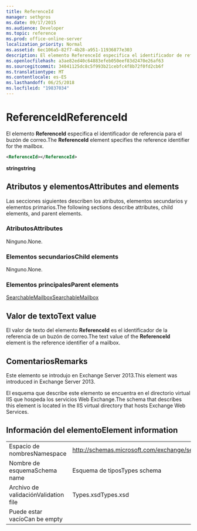 ```yaml
---
title: ReferenceId
manager: sethgros
ms.date: 09/17/2015
ms.audience: Developer
ms.topic: reference
ms.prod: office-online-server
localization_priority: Normal
ms.assetid: 6ec106a5-82f7-4b28-a951-11936877e303
description: El elemento ReferenceId especifica el identificador de referencia para el buzón de correo.
ms.openlocfilehash: a3ae82ed40c64883efeb050eef83d2470e26af63
ms.sourcegitcommit: 34041125dc8c5f993b21cebfc4f8b72f0fd2cb6f
ms.translationtype: MT
ms.contentlocale: es-ES
ms.lasthandoff: 06/25/2018
ms.locfileid: "19837034"
---
```

# <a name="referenceid"></a><span data-ttu-id="387a8-103">ReferenceId</span><span class="sxs-lookup"><span data-stu-id="387a8-103">ReferenceId</span></span>

<span data-ttu-id="387a8-104">El elemento **ReferenceId** especifica el identificador de referencia para el buzón de correo.</span><span class="sxs-lookup"><span data-stu-id="387a8-104">The **ReferenceId** element specifies the reference identifier for the mailbox.</span></span> 
  
```XML
<ReferenceId></ReferenceId>
```

 <span data-ttu-id="387a8-105">**string**</span><span class="sxs-lookup"><span data-stu-id="387a8-105">**string**</span></span>
## <a name="attributes-and-elements"></a><span data-ttu-id="387a8-106">Atributos y elementos</span><span class="sxs-lookup"><span data-stu-id="387a8-106">Attributes and elements</span></span>

<span data-ttu-id="387a8-107">Las secciones siguientes describen los atributos, elementos secundarios y elementos primarios.</span><span class="sxs-lookup"><span data-stu-id="387a8-107">The following sections describe attributes, child elements, and parent elements.</span></span>
  
### <a name="attributes"></a><span data-ttu-id="387a8-108">Atributos</span><span class="sxs-lookup"><span data-stu-id="387a8-108">Attributes</span></span>

<span data-ttu-id="387a8-109">Ninguno.</span><span class="sxs-lookup"><span data-stu-id="387a8-109">None.</span></span>
  
### <a name="child-elements"></a><span data-ttu-id="387a8-110">Elementos secundarios</span><span class="sxs-lookup"><span data-stu-id="387a8-110">Child elements</span></span>

<span data-ttu-id="387a8-111">Ninguno.</span><span class="sxs-lookup"><span data-stu-id="387a8-111">None.</span></span>
  
### <a name="parent-elements"></a><span data-ttu-id="387a8-112">Elementos principales</span><span class="sxs-lookup"><span data-stu-id="387a8-112">Parent elements</span></span>

[<span data-ttu-id="387a8-113">SearchableMailbox</span><span class="sxs-lookup"><span data-stu-id="387a8-113">SearchableMailbox</span></span>](searchablemailbox.md)
  
## <a name="text-value"></a><span data-ttu-id="387a8-114">Valor de texto</span><span class="sxs-lookup"><span data-stu-id="387a8-114">Text value</span></span>

<span data-ttu-id="387a8-115">El valor de texto del elemento **ReferenceId** es el identificador de la referencia de un buzón de correo.</span><span class="sxs-lookup"><span data-stu-id="387a8-115">The text value of the **ReferenceId** element is the reference identifier of a mailbox.</span></span> 
  
## <a name="remarks"></a><span data-ttu-id="387a8-116">Comentarios</span><span class="sxs-lookup"><span data-stu-id="387a8-116">Remarks</span></span>

<span data-ttu-id="387a8-117">Este elemento se introdujo en Exchange Server 2013.</span><span class="sxs-lookup"><span data-stu-id="387a8-117">This element was introduced in Exchange Server 2013.</span></span>
  
<span data-ttu-id="387a8-118">El esquema que describe este elemento se encuentra en el directorio virtual IIS que hospeda los servicios Web Exchange.</span><span class="sxs-lookup"><span data-stu-id="387a8-118">The schema that describes this element is located in the IIS virtual directory that hosts Exchange Web Services.</span></span>
  
## <a name="element-information"></a><span data-ttu-id="387a8-119">Información del elemento</span><span class="sxs-lookup"><span data-stu-id="387a8-119">Element information</span></span>

|||
|:-----|:-----|
|<span data-ttu-id="387a8-120">Espacio de nombres</span><span class="sxs-lookup"><span data-stu-id="387a8-120">Namespace</span></span>  <br/> |http://schemas.microsoft.com/exchange/services/2006/types  <br/> |
|<span data-ttu-id="387a8-121">Nombre de esquema</span><span class="sxs-lookup"><span data-stu-id="387a8-121">Schema name</span></span>  <br/> |<span data-ttu-id="387a8-122">Esquema de tipos</span><span class="sxs-lookup"><span data-stu-id="387a8-122">Types schema</span></span>  <br/> |
|<span data-ttu-id="387a8-123">Archivo de validación</span><span class="sxs-lookup"><span data-stu-id="387a8-123">Validation file</span></span>  <br/> |<span data-ttu-id="387a8-124">Types.xsd</span><span class="sxs-lookup"><span data-stu-id="387a8-124">Types.xsd</span></span>  <br/> |
|<span data-ttu-id="387a8-125">Puede estar vacío</span><span class="sxs-lookup"><span data-stu-id="387a8-125">Can be empty</span></span>  <br/> ||
   


